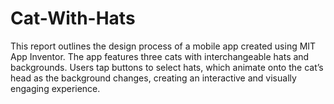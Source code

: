 # Cat-With-Hats
This report outlines the design process of a mobile app created using MIT App Inventor. The app features three cats with interchangeable hats and backgrounds. Users tap buttons to select hats, which animate onto the cat’s head as the background changes, creating an interactive and visually engaging experience.
